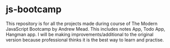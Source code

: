 # js-bootcamp
This repository is for all the projects made during course of The Modern JavaScript Bootcamp by Andrew Mead.
This includes notes App, Todo App, Hangman app.
I will be making improvements/additional to the original version because professional thinks it is the best way to learn and practise.
